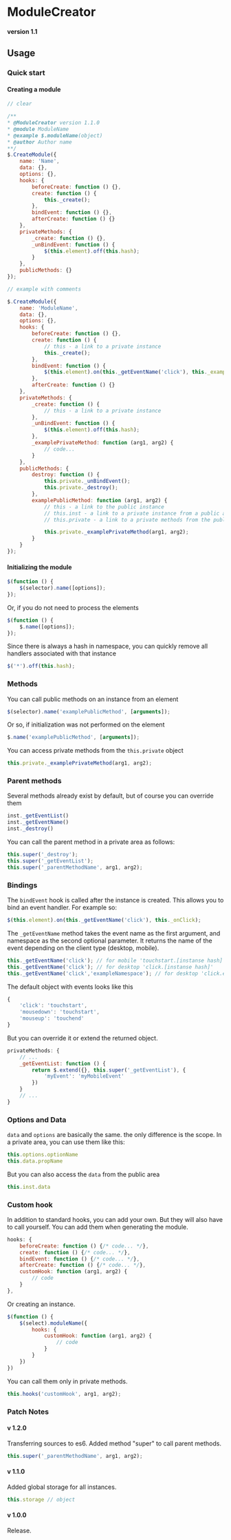 # ModuleCreator
#### version 1.1

## Usage

### Quick start
#### Creating a module

``` js
// clear

/**
* @ModuleCreator version 1.1.0
* @module ModuleName
* @example $.moduleName(object)
* @author Author name
**/
$.CreateModule({
    name: 'Name',
    data: {},
    options: {},
    hooks: {
        beforeCreate: function () {},
        create: function () {
            this._create();
        },
        bindEvent: function () {},
        afterCreate: function () {}
    },
    privateMethods: {
        _create: function () {},
        _unBindEvent: function () {
            $(this.element).off(this.hash);
        }
    },
    publicMethods: {}
});
```
``` js
// example with comments

$.CreateModule({
    name: 'ModuleName',
    data: {},
    options: {},
    hooks: {
        beforeCreate: function () {},
        create: function () {
            // this - a link to a private instance
            this._create();
        },
        bindEvent: function () {
            $(this.element).on(this._getEventName('click'), this._examplePrivateMethod);
        },
        afterCreate: function () {}
    },
    privateMethods: {
        _create: function () {
            // this - a link to a private instance
        },
        _unBindEvent: function () {
            $(this.element).off(this.hash);
        },
        _examplePrivateMethod: function (arg1, arg2) {
            // code...
        }
    },
    publicMethods: {
        destroy: function () {
            this.private._unBindEvent();
            this.private._destroy();
        },
        examplePublicMethod: function (arg1, arg2) {
            // this - a link to the public instance
            // this.inst - a link to a private instance from a public area
            // this.private - a link to a private methods from the public area

            this.private._examplePrivateMethod(arg1, arg2);
        }
    }
});
```
#### Initializing the module
``` js
$(function () {
    $(selector).name([options]);
});
```
Or, if you do not need to process the elements

``` js
$(function () {
    $.name([options]);
});
```

Since there is always a hash in namespace, you can quickly remove all handlers associated with that instance
``` js
$('*').off(this.hash);
```

### Methods
You can call public methods on an instance from an element
``` js
$(selector).name('examplePublicMethod', [arguments]);
```
Or so, if initialization was not performed on the element
``` js
$.name('examplePublicMethod', [arguments]);
```
You can access private methods from the `this.private` object
``` js
this.private._examplePrivateMethod(arg1, arg2);
```

### Parent methods
Several methods already exist by default, but of course you can override them
``` js
inst._getEventList()
inst._getEventName()
inst._destroy()
```
You can call the parent method in a private area as follows:
``` js
this.super('_destroy');
this.super('_getEventList');
this.super('_parentMethodName', arg1, arg2);
```

### Bindings
The `bindEvent` hook is called after the instance is created. This allows you to bind an event handler.
For example so:
``` js
$(this.element).on(this._getEventName('click'), this._onClick);
```
The `_getEventName` method takes the event name as the first argument, and namespace as the second optional parameter.
It returns the name of the event depending on the client type (desktop, mobile).
``` js
this._getEventName('click'); // for mobile 'touchstart.[instanse hash]'
this._getEventName('click'); // for desktop 'click.[instanse hash]'
this._getEventName('click','exampleNamespace'); // for desktop 'click.exampleNamespace.[instanse hash]'
```
The default object with events looks like this
``` js
{
    'click': 'touchstart',
    'mousedown': 'touchstart',
    'mouseup': 'touchend'
}
```
But you can override it or extend the returned object.
``` js
privateMethods: {
    // ...
    _getEventList: function () {
        return $.extend({}, this.super('_getEventList'), {
            'myEvent': 'myMobileEvent'
        })
    }
    // ...
}
```

### Options and Data
`data` and `options` are basically the same. the only difference is the scope.
In a private area, you can use them like this:
``` js
this.options.optionName
this.data.propName
```
But you can also access the `data` from the public area
``` js
this.inst.data
```

### Custom hook
In addition to standard hooks, you can add your own. But they will also have to call yourself.
You can add them when generating the module.
``` js
hooks: {
    beforeCreate: function () {/* code... */},
    create: function () {/* code... */},
    bindEvent: function () {/* code... */},
    afterCreate: function () {/* code... */},
    customHook: function (arg1, arg2) {
        // code
    }
},
```
Or creating an instance.
``` js
$(function () {
    $(select).moduleName({
        hooks: {
            customHook: function (arg1, arg2) {
                // code
            }
        }
    })
})
```
You can call them only in private methods.
``` js
this.hooks('customHook', arg1, arg2);
```

### Patch Notes
#### v 1.2.0
Transferring sources to es6. Added method "super" to call parent methods.
``` js
this.super('_parentMethodName', arg1, arg2);
```
#### v 1.1.0
Added global storage for all instances.
``` js
this.storage // object
```
#### v 1.0.0
Release.